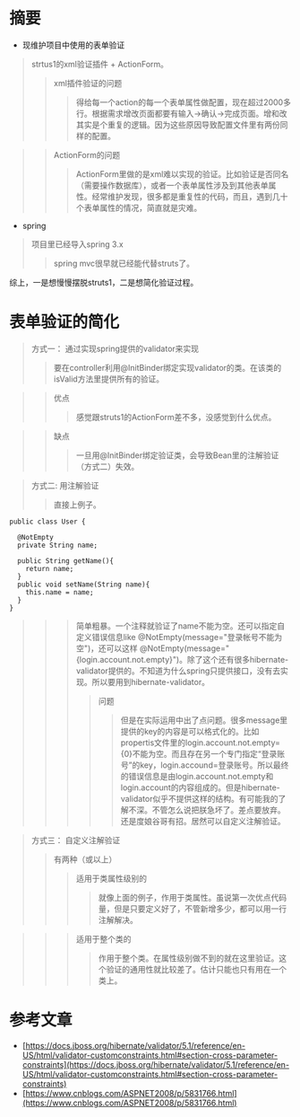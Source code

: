# 摘要
* 现维护项目中使用的表单验证
>strtus1的xml验证插件 + ActionForm。
>>xml插件验证的问题
>>>得给每一个action的每一个表单属性做配置，现在超过2000多行。根据需求增改页面都要有输入->确认->完成页面。增和改其实是个重复的逻辑。因为这些原因导致配置文件里有两份同样的配置。

>>ActionForm的问题
>>>ActionForm里做的是xml难以实现的验证。比如验证是否同名（需要操作数据库），或者一个表单属性涉及到其他表单属性。经常维护发现，很多都是重复性的代码，而且，遇到几十个表单属性的情况，简直就是灾难。
* spring
>项目里已经导入spring 3.x
>>spring mvc很早就已经能代替struts了。

综上，一是想慢慢摆脱struts1，二是想简化验证过程。

# 表单验证的简化
>方式一： 通过实现spring提供的validator来实现
>>要在controller利用@InitBinder绑定实现validator的类。在该类的isValid方法里提供所有的验证。

>>优点
>>>感觉跟struts1的ActionForm差不多，没感觉到什么优点。

>>缺点
>>>一旦用@InitBinder绑定验证类，会导致Bean里的注解验证（方式二）失效。

>方式二: 用注解验证
>>直接上例子。
```
public class User {
  
  @NotEmpty
  private String name;
  
  public String getName(){
    return name;
  }
  public void setName(String name){
    this.name = name;
  }
}
```
>>>简单粗暴。一个注释就验证了name不能为空。还可以指定自定义错误信息like @NotEmpty(message="登录帐号不能为空")，还可以这样 @NotEmpty(message="{login.account.not.empty}")。除了这个还有很多hibernate-validator提供的。不知道为什么spring只提供接口，没有去实现。所以要用到hibernate-validator。
>>>>问题
>>>>>但是在实际运用中出了点问题。很多message里提供的key的内容是可以格式化的。比如propertis文件里的login.account.not.empty={0}不能为空。而且存在另一个专门指定“登录账号”的key，login.accound=登录账号。所以最终的错误信息是由login.account.not.empty和login.account的内容组成的。但是hibernate-validator似乎不提供这样的结构。有可能我的了解不深。不管怎么说把朕急坏了。差点要放弃。还是度娘谷哥有招。居然可以自定义注解验证。

>方式三： 自定义注解验证
>>有两种（或以上）
>>>适用于类属性级别的
>>>>就像上面的例子，作用于类属性。虽说第一次优点代码量，但是只要定义好了，不管新增多少，都可以用一行注解解决。

>>>适用于整个类的
>>>>作用于整个类。在属性级别做不到的就在这里验证。这个验证的通用性就比较差了。估计只能也只有用在一个类上。

# 参考文章
* [https://docs.jboss.org/hibernate/validator/5.1/reference/en-US/html/validator-customconstraints.html#section-cross-parameter-constraints](https://docs.jboss.org/hibernate/validator/5.1/reference/en-US/html/validator-customconstraints.html#section-cross-parameter-constraints)
* [https://www.cnblogs.com/ASPNET2008/p/5831766.html](https://www.cnblogs.com/ASPNET2008/p/5831766.html)
